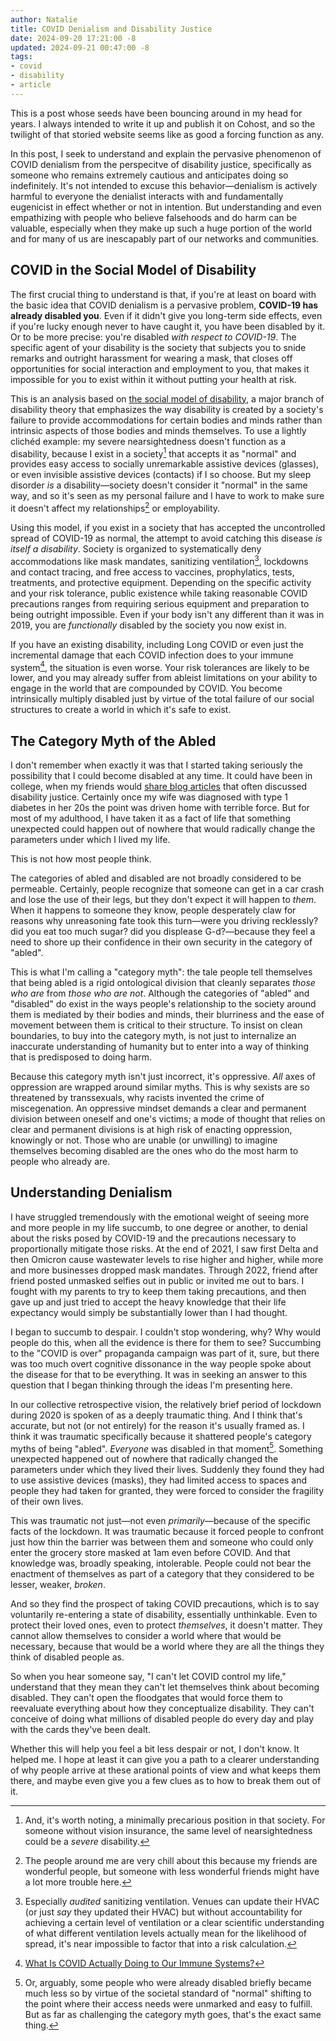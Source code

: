 ```yaml
---
author: Natalie
title: COVID Denialism and Disability Justice
date: 2024-09-20 17:21:00 -8
updated: 2024-09-21 00:47:00 -8
tags:
- covid
- disability
- article
---
```


This is a post whose seeds have been bouncing around in my head for years. I always intended to write it up and publish it on Cohost, and so the twilight of that storied website seems like as good a forcing function as any.

In this post, I seek to understand and explain the pervasive phenomenon of COVID denialism from the perspecitve of disability justice, specifically as someone who remains extremely cautious and anticipates doing so indefinitely. It's not intended to excuse this behavior—denialism is actively harmful to everyone the denialist interacts with and fundamentally eugenicist in effect whether or not in intention. But understanding and even empathizing with people who believe falsehoods and do harm can be valuable, especially when they make up such a huge portion of the world and for many of us are inescapably part of our networks and communities.

## COVID in the Social Model of Disability

The first crucial thing to understand is that, if you're at least on board with the basic idea that COVID denialism is a pervasive problem, **COVID-19 has already disabled you**. Even if it didn't give you long-term side effects, even if you're lucky enough never to have caught it, you have been disabled by it. Or to be more precise: you're disabled _with respect to COVID-19_. The specific agent of your disability is the society that subjects you to snide remarks and outright harassment for wearing a mask, that closes off opportunities for social interaction and employment to you, that makes it impossible for you to exist within it without putting your health at risk.

This is an analysis based on [the social model of disability](https://en.wikipedia.org/wiki/Social_model_of_disability), a major branch of disability theory that emphasizes the way disability is created by a society's failure to provide accommodations for certain bodies and minds rather than intrinsic aspects of those bodies and minds themselves. To use a lightly clichéd example: my severe nearsightedness doesn't function as a disability, because I exist in a society[^1] that accepts it as "normal" and provides easy access to socially unremarkable assistive devices (glasses), or even invisible assistive devices (contacts) if I so choose. But my sleep disorder _is_ a disability—society doesn't consider it "normal" in the same way, and so it's seen as my personal failure and I have to work to make sure it doesn't affect my relationships[^2] or employability.

Using this model, if you exist in a society that has accepted the uncontrolled spread of COVID-19 as normal, the attempt to avoid catching this disease _is itself a disability_. Society is organized to systematically deny accommodations like mask mandates, sanitizing ventilation[^3], lockdowns and contact tracing, and free access to vaccines, prophylatics, tests, treatments, and protective equipment. Depending on the specific activity and your risk tolerance, public existence while taking reasonable COVID precautions ranges from requiring serious equipment and preparation to being outright impossible. Even if your body isn't any different than it was in 2019, you are _functionally_ disabled by the society you now exist in.

If you have an existing disability, including Long COVID or even just the incremental damage that each COVID infection does to your immune system[^4], the situation is even worse. Your risk tolerances are likely to be lower, and you may already suffer from ableist limitations on your ability to engage in the world that are compounded by COVID. You become intrinsically multiply disabled just by virtue of the total failure of our social structures to create a world in which it's safe to exist.

## The Category Myth of the Abled

I don't remember when exactly it was that I started taking seriously the possibility that I could become disabled at any time. It could have been in college, when my friends would [share blog articles](https://nex-3.com/blog/apologia-for-rss/) that often discussed disability justice. Certainly once my wife was diagnosed with type 1 diabetes in her 20s the point was driven home with terrible force. But for most of my adulthood, I have taken it as a fact of life that something unexpected could happen out of nowhere that would radically change the parameters under which I lived my life.

This is not how most people think.

The categories of abled and disabled are not broadly considered to be permeable. Certainly, people recognize that someone can get in a car crash and lose the use of their legs, but they don't expect it will happen to _them_. When it happens to someone they know, people desperately claw for reasons why unreasoning fate took this turn—were you driving recklessly? did you eat too much sugar? did you displease G-d?—because they feel a need to shore up their confidence in their own security in the category of "abled".

This is what I'm calling a "category myth": the tale people tell themselves that being abled is a rigid ontological division that cleanly separates _those who are_ from _those who are not_. Although the categories of "abled" and "disabled" do exist in the ways people's relationship to the society around them is mediated by their bodies and minds, their blurriness and the ease of movement between them is critical to their structure. To insist on clean boundaries, to buy into the category myth, is not just to internalize an inaccurate understanding of humanity but to enter into a way of thinking that is predisposed to doing harm.

Because this category myth isn't just incorrect, it's oppressive. _All_ axes of oppression are wrapped around similar myths. This is why sexists are so threatened by transsexuals, why racists invented the crime of miscegenation. An oppressive mindset demands a clear and permanent division between oneself and one's victims; a mode of thought that relies on clear and permanent divisions is at high risk of enacting oppression, knowingly or not. Those who are unable (or unwilling) to imagine themselves becoming disabled are the ones who do the most harm to people who already are.

## Understanding Denialism

I have struggled tremendously with the emotional weight of seeing more and more people in my life succumb, to one degree or another, to denial about the risks posed by COVID-19 and the precautions necessary to proportionally mitigate those risks. At the end of 2021, I saw first Delta and then Omicron cause wastewater levels to rise higher and higher, while more and more businesses dropped mask mandates. Through 2022, friend after friend posted unmasked selfies out in public or invited me out to bars. I fought with my parents to try to keep them taking precautions, and then gave up and just tried to accept the heavy knowledge that their life expectancy would simply be substantially lower than I had thought.

I began to succumb to despair. I couldn't stop wondering, why? Why would people do this, when all the evidence is there for them to see? Succumbing to the "COVID is over" propaganda campaign was part of it, sure, but there was too much overt cognitive dissonance in the way people spoke about the disease for that to be everything. It was in seeking an answer to this question that I began thinking through the ideas I'm presenting here.

In our collective retrospective vision, the relatively brief period of lockdown during 2020 is spoken of as a deeply traumatic thing. And I think that's accurate, but not (or not entirely) for the reason it's usually framed as. I think it was traumatic specifically because it shattered people's category myths of being "abled". _Everyone_ was disabled in that moment[^5]. Something unexpected happened out of nowhere that radically changed the parameters under which they lived their lives. Suddenly they found they had to use assistive devices (masks), they had limited access to spaces and people they had taken for granted, they were forced to consider the fragility of their own lives.

This was traumatic not just—not even _primarily_—because of the specific facts of the lockdown. It was traumatic because it forced people to confront just how thin the barrier was between them and someone who could only enter the grocery store masked at 1am even before COVID. And that knowledge was, broadly speaking, intolerable. People could not bear the enactment of themselves as part of a category that they considered to be lesser, weaker, _broken_.

And so they find the prospect of taking COVID precautions, which is to say voluntarily re-entering a state of disability, essentially unthinkable. Even to protect their loved ones, even to protect _themselves_, it doesn't matter. They cannot allow themselves to consider a world where that would be necessary, because that would be a world where they are all the things they think of disabled people as.

So when you hear someone say, "I can't let COVID control my life," understand that they mean they can't let themselves think about becoming disabled. They can't open the floodgates that would force them to reevaluate everything about how they conceptualize disability. They can't conceive of doing what millions of disabled people do every day and play with the cards they've been dealt.

Whether this will help you feel a bit less despair or not, I don't know. It helped me. I hope at least it can give you a path to a clearer understanding of why people arrive at these arational points of view and what keeps them there, and maybe even give you a few clues as to how to break them out of it.

[^1]: And, it's worth noting, a minimally precarious position in that society. For someone without vision insurance, the same level of nearsightedness could be a _severe_ disability.

[^2]: The people around me are very chill about this because my friends are wonderful people, but someone with less wonderful friends might have a lot more trouble here.

[^3]: Especially _audited_ sanitizing ventilation. Venues can update their HVAC (or just _say_ they updated their HVAC) but without accountability for achieving a certain level of ventilation or a clear scientific understanding of what different ventilation levels actually mean for the likelihood of spread, it's near impossible to factor that into a risk calculation.

[^4]: [What Is COVID Actually Doing to Our Immune Systems?](https://slate.com/technology/2023/01/immunity-covid-research-airborne-aids-debunk.html)

[^5]: Or, arguably, some people who were already disabled briefly became much less so by virtue of the societal standard of "normal" shifting to the point where their access needs were unmarked and easy to fulfill. But as far as challenging the category myth goes, that's the exact same thing.
